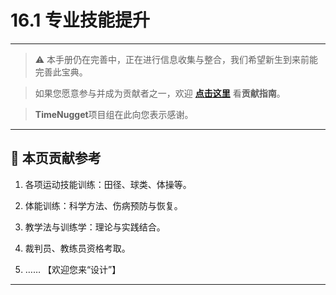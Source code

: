 # 16.1 专业技能提升

---

> ⚠️ 本手册仍在完善中，正在进行信息收集与整合，我们希望新生到来前能完善此宝典。  

> 如果您愿意参与并成为贡献者之一，欢迎 **[点击这里](/CONTRIBUTING.md)** 看**贡献指南**。

> **TimeNugget**项目组在此向您表示感谢。

---

## 📌 本页贡献参考

1. 各项运动技能训练：田径、球类、体操等。

2. 体能训练：科学方法、伤病预防与恢复。

3. 教学法与训练学：理论与实践结合。

4. 裁判员、教练员资格考取。

5. ……  【欢迎您来“设计”】

---
